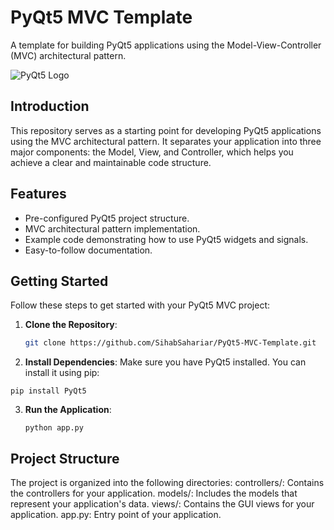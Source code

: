 # PyQt5 MVC Template

A template for building PyQt5 applications using the Model-View-Controller (MVC) architectural pattern.

![PyQt5 Logo](https://w7.pngwing.com/pngs/892/910/png-transparent-qt-creator-qml-studio-miscellaneous-studio-text-thumbnail.png)

## Introduction

This repository serves as a starting point for developing PyQt5 applications using the MVC architectural pattern. It separates your application into three major components: the Model, View, and Controller, which helps you achieve a clear and maintainable code structure.

## Features

- Pre-configured PyQt5 project structure.
- MVC architectural pattern implementation.
- Example code demonstrating how to use PyQt5 widgets and signals.
- Easy-to-follow documentation.

## Getting Started

Follow these steps to get started with your PyQt5 MVC project:

1. **Clone the Repository**:

   ```bash
   git clone https://github.com/SihabSahariar/PyQt5-MVC-Template.git
   
2. **Install Dependencies**:
  Make sure you have PyQt5 installed. You can install it using pip:
  ```
  pip install PyQt5
  ```
3. **Run the Application**:
   ```
   python app.py
   ```
## Project Structure
The project is organized into the following directories:
controllers/: Contains the controllers for your application.
models/: Includes the models that represent your application's data.
views/: Contains the GUI views for your application.
app.py: Entry point of your application.
